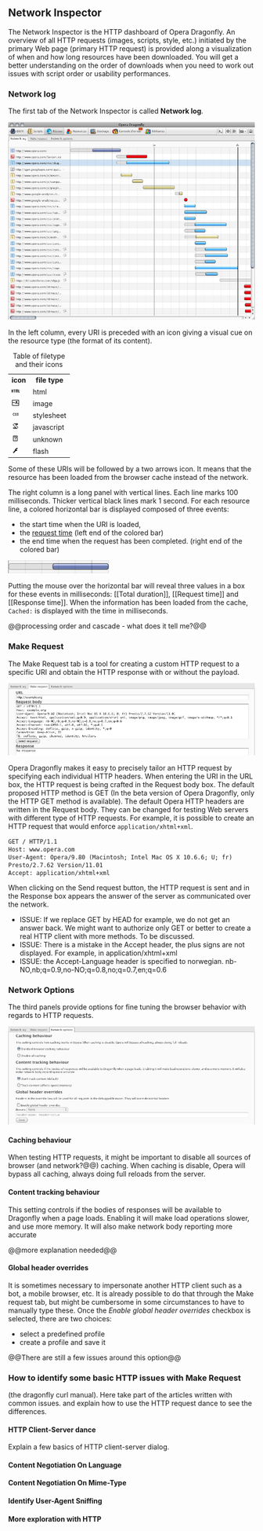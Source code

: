 ## Network Inspector ##

The Network Inspector is the HTTP dashboard of Opera Dragonfly. An overview of all HTTP requests (images, scripts, style, etc.) initiated by the primary Web page (primary HTTP request) is provided along a visualization of when and how long resources have been downloaded. You will get a better understanding on the order of downloads when you need to work out issues with script order or usability performances. 

### Network log

The first tab of the Network Inspector is called **Network log**. 

![Network Network Log](img/network-network-log.png)

In the left column, every URI is preceded with an icon giving a visual cue on the resource type (the format of its content). 

<table style="width:15em;">
<caption>Table of filetype and their icons</caption>
<tr>
    <th>icon</th>
    <th>file type</th>
</tr>
<tr>
    <td><img src="img/filetype_html.png" alt="html icon"/></td>
    <td>html</td>
</tr>
<tr>
    <td><img src="img/filetype_image.png" alt="image icon"/></td>
    <td>image</td>
</tr>
<tr>
    <td><img src="img/filetype_stylesheet.png" alt="stylesheet icon"/></td>
    <td>stylesheet</td>
</tr>
<tr>
    <td><img src="img/filetype_javascript.png" alt="javascript icon"/></td>
    <td>javascript</td>
</tr>
<tr>
    <td><img src="img/filetype_unknown.png" alt="unknown icon"/></td>
    <td>unknown</td>
</tr>
<tr>
    <td><img src="img/filetype_flash.png" alt="flash icon"/></td>
    <td>flash</td>
</tr>
</table>

Some of these URIs will be followed by a two arrows icon. It means that the resource has been loaded from the browser cache instead of the network.

The right column is a long panel with vertical lines. Each line marks 100 milliseconds. Thicker vertical black lines mark 1 second. For each resource line, a colored horizontal bar is displayed composed of three events:

* the start time when the URI is loaded, 
* the [request time](https://bitbucket.org/scope/dragonfly-stp-1/src/197e88952ad3/src/network/network_service.js#cl-316) (left end of the colored bar)
* the end time when the request has been completed. (right end of the colored bar)

![Network Network Log Bar](img/network-network-log-bar.png)

Putting the mouse over the horizontal bar will reveal three values in a box for these events in milliseconds: [[Total duration]], [[Request time]] and [[Response time]]. When the information has been loaded from the cache, `Cached:` is displayed with the time in milliseconds.

@@processing order and cascade - what does it tell me?@@


### Make Request

The Make Request tab is a tool for creating a custom HTTP request to a specific URI and obtain the HTTP response with or without the payload. 

![Network Network Log Req](img/network-network-log-req.png)

Opera Dragonfly makes it easy to precisely tailor an HTTP request by specifying each individual HTTP headers. When entering the URI in the URL box, the HTTP request is being crafted in the Request body box. The default proposed HTTP method is GET (In the beta version of Opera Dragonfly, only the HTTP GET method is available). The default Opera HTTP headers are written in the Request body. They can be changed for testing Web servers with different type of HTTP requests. For example, it is possible to create an HTTP request that would enforce `application/xhtml+xml`.

    GET / HTTP/1.1
    Host: www.opera.com
    User-Agent: Opera/9.80 (Macintosh; Intel Mac OS X 10.6.6; U; fr) Presto/2.7.62 Version/11.01
    Accept: application/xhtml+xml

When clicking on the Send request button, the HTTP request is sent and in the Response box appears the answer of the server as communicated over the network.

* ISSUE: If we replace GET by HEAD for example, we do not get an answer back. We might want to authorize only GET or better to create a real HTTP client with more methods. To be discussed.
* ISSUE: There is a mistake in the Accept header, the plus signs are not displayed. For example, in application/xhtml+xml
* ISSUE: the Accept-Language header is specified to norwegian. nb-NO,nb;q=0.9,no-NO;q=0.8,no;q=0.7,en;q=0.6


### Network Options

The third panels provide options for fine tuning the browser behavior with regards to HTTP requests.

![Network Network Log Opt](img/network-network-log-opt.png)

#### Caching behaviour

When testing HTTP requests, it might be important to disable all sources of  browser (and network?@@) caching. When caching is disable, Opera will bypass all caching, always doing full reloads from the server.

#### Content tracking behaviour

This setting controls if the bodies of responses will be available to Dragonfly when a page loads. Enabling it will make load operations slower, and use more memory. It will also make network body reporting more accurate

@@more explanation needed@@

#### Global header overrides

It is sometimes necessary to impersonate another HTTP client such as a bot, a mobile browser, etc. It is already possible to do that through the Make request tab, but might be cumbersome in some circumstances to have to manually type these.  Once the *Enable global header overrides*  checkbox is selected, there are two choices: 

* select a predefined profile
* create a profile and save it

@@There are still a few issues around this option@@

### How to identify some basic HTTP issues with Make Request

(the dragonfly curl manual). Here take part of the articles written with common issues. and explain how to use the HTTP request dance to see the differences.

#### HTTP Client-Server dance

Explain a few basics of HTTP client-server dialog.

#### Content Negotiation On Language
#### Content Negotiation On Mime-Type
#### Identify User-Agent Sniffing
#### More exploration with HTTP


